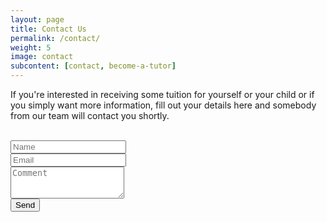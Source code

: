 ```yaml
---
layout: page
title: Contact Us
permalink: /contact/
weight: 5
image: contact
subcontent: [contact, become-a-tutor]
---
```


If you're interested in receiving some tuition for yourself or your child or if you simply want more information, fill out your details here and somebody from our team will contact you shortly.

<form action="//formspree.io/{{ site.email }}" method="POST">
  <br />
  <div class="form-group">
    <input type="text" class="form-control" id="name" placeholder="Name">
  </div>
  <div class="form-group">
    <input type="email" class="form-control" id="email" placeholder="Email" name="_replyto">
  </div>
  <div class="form-group">
    <textarea class="form-control" rows="3" placeholder="Comment"></textarea>
  </div>
  <input type="hidden" name="_subject" value="General Enquiry" />
  <button type="submit" class="btn btn-primary">Send</button>
</form>